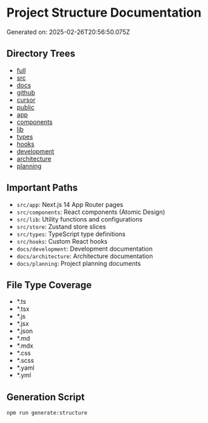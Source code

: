 # Project Structure Documentation

Generated on: 2025-02-26T20:56:50.075Z

## Directory Trees
- [full](full_tree.md)
- [src](src_tree.md)
- [docs](docs_tree.md)
- [github](github_tree.md)
- [cursor](cursor_tree.md)
- [public](public_tree.md)
- [app](app_tree.md)
- [components](components_tree.md)
- [lib](lib_tree.md)
- [types](types_tree.md)
- [hooks](hooks_tree.md)
- [development](development_tree.md)
- [architecture](architecture_tree.md)
- [planning](planning_tree.md)

## Important Paths
- `src/app`: Next.js 14 App Router pages
- `src/components`: React components (Atomic Design)
- `src/lib`: Utility functions and configurations
- `src/store`: Zustand store slices
- `src/types`: TypeScript type definitions
- `src/hooks`: Custom React hooks
- `docs/development`: Development documentation
- `docs/architecture`: Architecture documentation
- `docs/planning`: Project planning documents

## File Type Coverage
- *.ts
- *.tsx
- *.js
- *.jsx
- *.json
- *.md
- *.mdx
- *.css
- *.scss
- *.yaml
- *.yml

## Generation Script
```bash
npm run generate:structure
```

